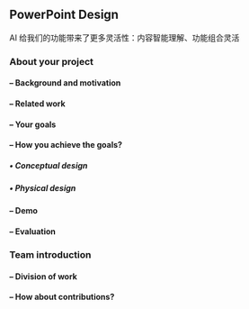 ## PowerPoint Design



AI 给我们的功能带来了更多灵活性：内容智能理解、功能组合灵活



### About your project

#### – Background and motivation





#### – Related work





#### – Your goals





#### – How you achieve the goals?

##### • Conceptual design





##### • Physical design







#### – Demo







#### – Evaluation







### Team introduction

#### – Division of work





#### – How about contributions?



